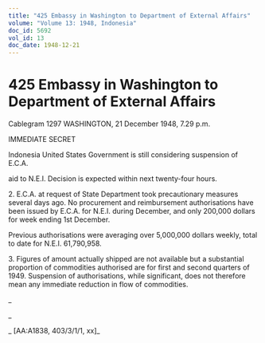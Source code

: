 ```yaml
---
title: "425 Embassy in Washington to Department of External Affairs"
volume: "Volume 13: 1948, Indonesia"
doc_id: 5692
vol_id: 13
doc_date: 1948-12-21
---
```


# 425 Embassy in Washington to Department of External Affairs

Cablegram 1297 WASHINGTON, 21 December 1948, 7.29 p.m.

IMMEDIATE SECRET

Indonesia United States Government is still considering suspension of E.C.A.

aid to N.E.I. Decision is expected within next twenty-four hours.

2\. E.C.A. at request of State Department took precautionary measures several days ago. No procurement and reimbursement authorisations have been issued by E.C.A. for N.E.I. during December, and only 200,000 dollars for week ending 1st December.

Previous authorisations were averaging over 5,000,000 dollars weekly, total to date for N.E.I. 61,790,958.

3\. Figures of amount actually shipped are not available but a substantial proportion of commodities authorised are for first and second quarters of 1949. Suspension of authorisations, while significant, does not therefore mean any immediate reduction in flow of commodities.

_

_

_ [AA:A1838, 403/3/1/1, xx]_
